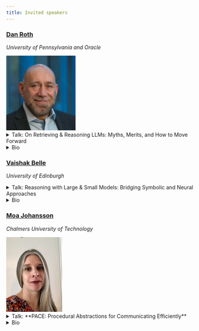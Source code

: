```yaml
---
title: Invited speakers
---
```


### [Dan Roth](https://www.cis.upenn.edu/~danroth/)
_University of Pennsylvania and Oracle_

<div style="text-align: left;">
  <a href="/"><img src="/images/dan_roth.jpg" height="200"/></a>
</div>


<details>
<summary>Talk: On Retrieving & Reasoning LLMs: Myths, Merits, and How to Move Forward</summary>
The rapid progress made over the last few years in generating linguistically coherent natural language has blurred, in the mind of many, the difference between natural language generation, understanding, knowledge retrieval and use, and the ability to reason with respect to the world.
Nevertheless, reliably and consistently supporting high-level decisions that depend on natural language understanding and heterogenous information retrieval is still difficult, mostly, but not only, since most of these tasks are computationally more complex than language models can support.
I will discuss some of the challenges underlying reasoning and information access and argue that we should exploit what LLMs do well while delegating responsibility to special purpose models and solvers for decision making.
I will present some of our work in this space, focusing on supporting reasoning and information access via Neuro-symbolic methods.
</details>
<details>
<summary>Bio</summary>
Dan Roth is the Eduardo D. Glandt Distinguished Professor at the Department of Computer and Information Science, University of Pennsylvania and the Chief AI Scientist at Oracle.
Until June 2024 Dan was a VP/Distinguished Scientist at AWS AI.
In his role at AWS Roth led over the last three years the scientific effort behind the first-generation Generative AI products from AWS, including Titan Models, Amazon Q efforts, and Bedrock, from inception until they became generally available. 
Dan is a Fellow of the AAAS, ACM, AAAI, and ACL.
In 2017, Dan was awarded the John McCarthy Award; he was recognized for "for major conceptual and theoretical advances in the modeling of natural language understanding, machine learning, and reasoning".
He has published broadly in natural language processing, machine learning, knowledge representation and reasoning, and learning theory, was the Editor-in-Chief of the Journal of Artificial Intelligence Research (JAIR) and has served as a Program Chair and Conference Chair for the major conferences in his research areas.
Roth has been involved in several startups; most recently he was a co-founder and chief scientist of NexLP, a startup that leverages the latest advances in Natural Language Processing, Cognitive Analytics, and Machine Learning in the legal and compliance domains.
NexLP was acquired by Reveal.
Dan received his B.A Summa cum laude in Mathematics from the Technion, Israel and his Ph.D. in Computer Science from Harvard University in 1995.
</details>


### [Vaishak Belle](http://www.vaishakbelle.org/about/)
_University of Edinburgh_

<details>
<summary>Talk: Reasoning with Large & Small Models: Bridging Symbolic and Neural Approaches</summary>
This talk explores the intersection of large language models (LLMs) and reasoning systems, with a focus on addressing fundamental challenges in developing correct and reliable systems.
We'll examine our work on augmenting LLMs with external "symbolic executors", creating hybrid architectures that leverage the strengths of both paradigms.
The presentation will then talk about how LLMs represent and manipulate beliefs - standing for interactions with human or artificial users.
We'll also discuss a few considerations for agentic pipelines, and how these sit with the broader paradigm of agent modelling, which has a long history in AI.
We'll preface this development by first briefly reviewing the paradigm of neuro-symbolic AI, and emergent ideas such as loss functions and neural program induction.
</details>
<details>
<summary>Bio</summary>
Dr Vaishak Belle (he/him) is a Chancellor’s Fellow and Reader at the School of Informatics, University of Edinburgh.
He is an Alan Turing Institute Faculty Fellow, a Royal Society University Research Fellow, and a member of the RSE (Royal Society of Edinburgh) Young Academy of Scotland.
He was previously at KU Leuven (Belgium), University of Toronto (Canada), Aachen University of Technology (Germany) and University of Trento (Italy).
At the University of Edinburgh, he directs a research lab on artificial intelligence, specialising in the unification of logic and machine learning, with a recent emphasis on explainability and ethics. He has given research seminars at academic institutions such as MIT and Oxford, tutorials at AI conferences, and talks at venues such as Ars Electronica and the Samsung AI Forum.
He has co-authored close to 120 peer-reviewed articles on AI, at venues such as IJCAI, UAI, AAAI, MLJ, AIJ, JAIR, AAMAS, and along with his co-authors, he has won the Microsoft best paper award at UAI, the Machine learning journal best student paper award at ECML-PKDD, and the Machine learning journal best student paper award at ILP.
In 2014, he received a silver medal by the Kurt Goedel Society.
He has served on the senior program committee/area chair of major AI conferences, co-chaired the ML track at KR, among others, and as PI and CoI secured a grant income of close to 8 million pounds.
Recently, he has consulted with major banks on explainable AI and its impact in financial institutions.
</details>

### [Moa Johansson](https://www.cse.chalmers.se/~jomoa/)
_Chalmers University of Technology_

<div style="text-align: left;">
  <a href="/"><img src="/images/moa_johansson.jpeg" height="200"/></a>
</div>

<details>
<summary>Talk: **PACE: Procedural Abstractions for Communicating Efficiently**</summary>
A central but unresolved aspect of problem-solving in AI is the capability to introduce and use abstractions, something humans excel at.
Work in cognitive science has demonstrated that humans tend towards higher levels of abstraction when engaged in collaborative task-oriented communication, enabling gradually shorter and more information-efficient utterances.
In this talk, I will describe a neuro-symbolic method for introducing such abstractions called PACE.
On the symbolic side, we draw on work from library learning in program synthesis for proposing abstractions.
We combine this with neural methods for communication and reinforcement learning, via a novel use of bandit algorithms for controlling the exploration and exploitation trade-off in introducing new abstractions.
Accepted for CogSci 2025 (oral), preprint: [https://arxiv.org/abs/2409.20120](https://arxiv.org/abs/2409.20120)
</details>
<details>
<summary>Bio</summary>
Moa Johansson is an Associate Professor in the Data Science and AI division at Chalmers University of Technology.
She is interested in neuro-symbolic AI: the combination of neural machine learning methods and symbolic methods from e.g. theorem proving and program synthesis.
Her group works on applications in maths and reasoning, cognitive science, and language.
</details>